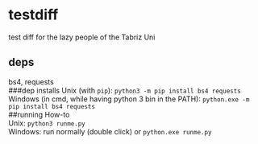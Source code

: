 # testdiff
test diff for the lazy people of the Tabriz Uni  
## deps
bs4, requests  
###dep installs
Unix (with `pip`): `python3 -m pip install bs4 requests`  
Windows (in cmd, while having python 3 bin in the PATH): `python.exe -m pip install bs4 requests`  
##running How-to  
Unix: `python3 runme.py`  
Windows: run normally (double click) or `python.exe runme.py`  
